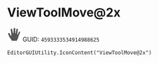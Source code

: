 # ViewToolMove@2x
![](/img/ViewToolMove@2x.png)
GUID: `4593333534914988625`
```
EditorGUIUtility.IconContent("ViewToolMove@2x")
```
